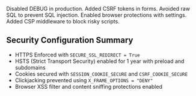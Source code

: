 Disabled DEBUG in production.
Added CSRF tokens in forms.
Avoided raw SQL to prevent SQL injection.
Enabled browser protections with settings.
Added CSP middleware to block risky scripts.


## Security Configuration Summary

-  HTTPS Enforced with `SECURE_SSL_REDIRECT = True`
-  HSTS (Strict Transport Security) enabled for 1 year with preload and subdomains
-  Cookies secured with `SESSION_COOKIE_SECURE` and `CSRF_COOKIE_SECURE`
-  Clickjacking prevented using `X_FRAME_OPTIONS = "DENY"`
-  Browser XSS filter and content sniffing protections enabled
